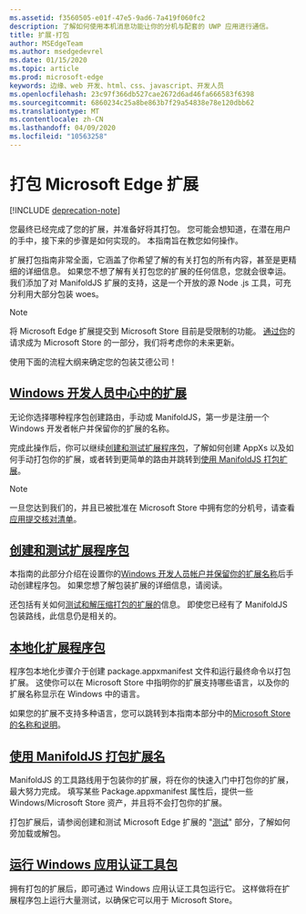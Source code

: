 ```yaml
---
ms.assetid: f3560505-e01f-47e5-9ad6-7a419f060fc2
description: 了解如何使用本机消息功能让你的分机与配套的 UWP 应用进行通信。
title: 扩展-打包
author: MSEdgeTeam
ms.author: msedgedevrel
ms.date: 01/15/2020
ms.topic: article
ms.prod: microsoft-edge
keywords: 边缘、web 开发、html、css、javascript、开发人员
ms.openlocfilehash: 23c97f366db527cae2672d6ad46fa666583f6398
ms.sourcegitcommit: 6860234c25a8be863b7f29a54838e78e120dbb62
ms.translationtype: MT
ms.contentlocale: zh-CN
ms.lasthandoff: 04/09/2020
ms.locfileid: "10563258"
---
```

# 打包 Microsoft Edge 扩展  

[!INCLUDE [deprecation-note](../includes/deprecation-note.md)]  

您最终已经完成了您的扩展，并准备好将其打包。 您可能会想知道，在潜在用户的手中，接下来的步骤是如何实现的。 本指南旨在教您如何操作。

扩展打包指南非常全面，它涵盖了你希望了解的有关打包的所有内容，甚至是更精细的详细信息。 如果您不想了解有关打包您的扩展的任何信息，您就会很幸运。 我们添加了对 ManifoldJS 扩展的支持，这是一个开放的源 Node .js 工具，可充分利用大部分包装 woes。

> [!NOTE]
> 将 Microsoft Edge 扩展提交到 Microsoft Store 目前是受限制的功能。 [通过你](https://aka.ms/extension-request)的请求成为 Microsoft Store 的一部分，我们将考虑你的未来更新。


使用下面的流程大纲来确定您的包装艾德公司！


## [Windows 开发人员中心中的扩展](./packaging/extensions-in-the-windows-dev-center.md)

无论你选择哪种程序包创建路由，手动或 ManifoldJS，第一步是注册一个 Windows 开发者帐户并保留你的扩展的名称。

完成此操作后，你可以继续[创建和测试扩展程序包](./packaging/creating-and-testing-extension-packages.md)，了解如何创建 AppXs 以及如何手动打包你的扩展，或者转到更简单的路由并跳转到[使用 ManifoldJS 打包扩展](./packaging/using-ManifoldJS-to-package-extensions.md)。

> [!NOTE]
> 一旦您达到我们的，并且已被批准在 Microsoft Store 中拥有您的分机号，请查看[应用提交核对清单](https://docs.microsoft.com/windows/uwp/publish/app-submissions)。


## [创建和测试扩展程序包](./packaging/creating-and-testing-extension-packages.md)

本指南的此部分介绍在设置你的[Windows 开发人员帐户并保留你的扩展名称](./packaging/extensions-in-the-windows-Dev-Center.md)后手动创建程序包。 如果您想了解包装扩展的详细信息，请阅读。

还包括有关如何[测试和解压缩打包的扩展的](./packaging/creating-and-testing-extension-packages.md#testing-an-appx-package)信息。 即使您已经有了 ManifoldJS 包装路线，此信息仍是相关的。

## [本地化扩展程序包](./packaging/localizing-extension-packages.md)
程序包本地化步骤介于创建 package.appxmanifest 文件和运行最终命令以打包扩展。
这使你可以在 Microsoft Store 中指明你的扩展支持哪些语言，以及你的扩展名称显示在 Windows 中的语言。

如果您的扩展不支持多种语言，您可以跳转到本指南本部分中的[Microsoft Store 的名称和说明](./packaging/localizing-extension-packages.md#localizing-name-and-description-in-the-microsoft-store)。

## [使用 ManifoldJS 打包扩展名](./packaging/using-ManifoldJS-to-package-extensions.md)

ManifoldJS 的工具路线用于包装你的扩展，将在你的快速入门中打包你的扩展，最大努力完成。 填写某些 Package.appxmanifest 属性后，提供一些 Windows/Microsoft Store 资产，并且将不会打包你的扩展。

打包扩展后，请参阅创建和测试 Microsoft Edge 扩展的 "[测试](./packaging/creating-and-testing-extension-packages.md#testing-an-appx-package)" 部分，了解如何旁加载或解包。


## [运行 Windows 应用认证工具包](./packaging/running-the-windows-app-certification-kit.md)

拥有打包的扩展后，即可通过 Windows 应用认证工具包运行它。 这样做将在扩展程序包上运行大量测试，以确保它可以用于 Microsoft Store。
